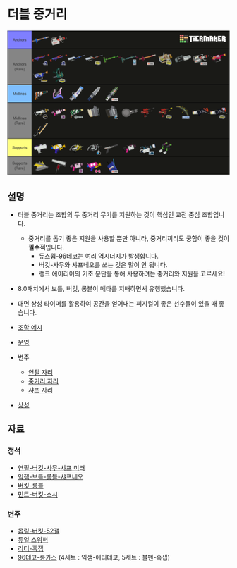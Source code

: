 # 더블 중거리

![더블 중거리](./assets/roles.png)

## 설명

- 더블 중거리는 조합의 두 중거리 무기를 지원하는 것이 핵심인 교전 중심 조합입니다.
  - 중거리를 돕기 좋은 지원을 사용할 뿐만 아니라, 중거리끼리도 궁합이 좋을 것이 **필수적**입니다.
    - 듀스윕-96데코는 여러 역시너지가 발생합니다.
    - 버킷-사무와 샤프네오를 쓰는 것은 말이 안 됩니다.
    - 랭크 에어리어의 기초 문단을 통해 사용하려는 중거리와 지원을 고르세요!
- 8.0패치에서 보틀, 버킷, 롱블이 메타를 지배하면서 유행했습니다.
- 대면 상성 타이머를 활용하여 공간을 얻어내는 피지컬이 좋은 선수들이 있을 때 좋습니다.

- [조합 예시](./Sample.md)
- [운영](./Macro.md)
- 변주
  - [연필 자리](./Pen.md)
  - [중거리 자리](./Midline.md)
  - [샤프 자리](./vSplash.md)
- [상성](./Matchups.md)

## 자료

### 정석

- [연필-버킷-사무-샤프 미러](https://youtu.be/hwElcBDLrgg?t=8430)
- [익잼-보틀-롱블-샤프네오](https://youtu.be/oZd3XeNKkJI?t=2816)
- [버킷-롱블](https://youtu.be/OUT0Wt9MVNo?t=4214)
- [민트-버킷-스시](https://youtu.be/CXk-GZUHFjk?t=5827)

### 변주

- [몹링-버킷-52갤](https://youtu.be/S2DQcyNv-8E?t=11989)
- [듀얼 스위퍼](https://youtu.be/oZd3XeNKkJI?t=6525)
- [리터-흑잽](https://youtu.be/OUT0Wt9MVNo?t=5314)
- [96데코-롱카스](https://youtu.be/e1MISnzNvXU?t=5721) (4세트 : 익잼-에리데코, 5세트 : 볼펜-흑잽)

